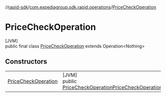 //[rapid-sdk](../../../index.md)/[com.expediagroup.sdk.rapid.operations](../index.md)/[PriceCheckOperation](index.md)

# PriceCheckOperation

[JVM]\
public final class [PriceCheckOperation](index.md) extends Operation&lt;Nothing&gt;

## Constructors

| | |
|---|---|
| [PriceCheckOperation](-price-check-operation.md) | [JVM]<br>public [PriceCheckOperation](index.md)[PriceCheckOperation](-price-check-operation.md)([PriceCheckOperationParams](../-price-check-operation-params/index.md)params) |
